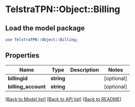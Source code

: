 # TelstraTPN::Object::Billing

## Load the model package
```perl
use TelstraTPN::Object::Billing;
```

## Properties
Name | Type | Description | Notes
------------ | ------------- | ------------- | -------------
**billingid** | **string** |  | [optional] 
**billing_account** | **string** |  | [optional] 

[[Back to Model list]](../README.md#documentation-for-models) [[Back to API list]](../README.md#documentation-for-api-endpoints) [[Back to README]](../README.md)


